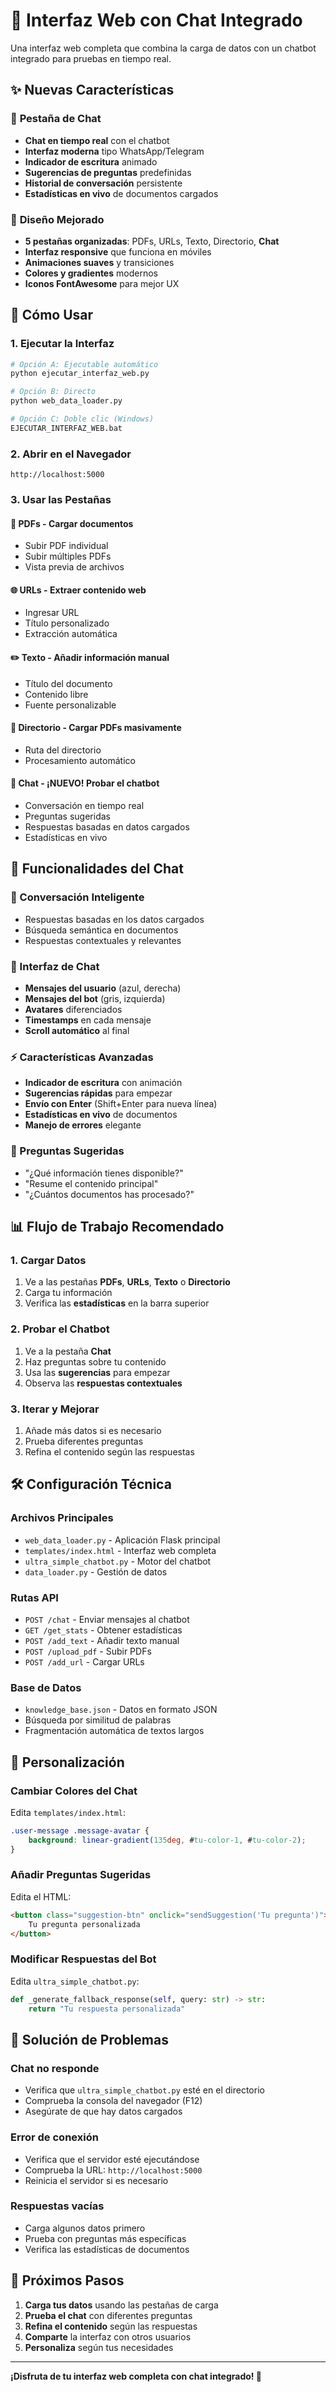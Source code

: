 # 💬 Interfaz Web con Chat Integrado

Una interfaz web completa que combina la carga de datos con un chatbot integrado para pruebas en tiempo real.

## ✨ **Nuevas Características**

### 🤖 **Pestaña de Chat**
- **Chat en tiempo real** con el chatbot
- **Interfaz moderna** tipo WhatsApp/Telegram
- **Indicador de escritura** animado
- **Sugerencias de preguntas** predefinidas
- **Historial de conversación** persistente
- **Estadísticas en vivo** de documentos cargados

### 🎨 **Diseño Mejorado**
- **5 pestañas organizadas**: PDFs, URLs, Texto, Directorio, **Chat**
- **Interfaz responsive** que funciona en móviles
- **Animaciones suaves** y transiciones
- **Colores y gradientes** modernos
- **Iconos FontAwesome** para mejor UX

## 🚀 **Cómo Usar**

### **1. Ejecutar la Interfaz**
```bash
# Opción A: Ejecutable automático
python ejecutar_interfaz_web.py

# Opción B: Directo
python web_data_loader.py

# Opción C: Doble clic (Windows)
EJECUTAR_INTERFAZ_WEB.bat
```

### **2. Abrir en el Navegador**
```
http://localhost:5000
```

### **3. Usar las Pestañas**

#### **📄 PDFs** - Cargar documentos
- Subir PDF individual
- Subir múltiples PDFs
- Vista previa de archivos

#### **🌐 URLs** - Extraer contenido web
- Ingresar URL
- Título personalizado
- Extracción automática

#### **✏️ Texto** - Añadir información manual
- Título del documento
- Contenido libre
- Fuente personalizable

#### **📁 Directorio** - Cargar PDFs masivamente
- Ruta del directorio
- Procesamiento automático

#### **💬 Chat** - ¡NUEVO! Probar el chatbot
- Conversación en tiempo real
- Preguntas sugeridas
- Respuestas basadas en datos cargados
- Estadísticas en vivo

## 🎯 **Funcionalidades del Chat**

### **💬 Conversación Inteligente**
- Respuestas basadas en los datos cargados
- Búsqueda semántica en documentos
- Respuestas contextuales y relevantes

### **🎨 Interfaz de Chat**
- **Mensajes del usuario** (azul, derecha)
- **Mensajes del bot** (gris, izquierda)
- **Avatares** diferenciados
- **Timestamps** en cada mensaje
- **Scroll automático** al final

### **⚡ Características Avanzadas**
- **Indicador de escritura** con animación
- **Sugerencias rápidas** para empezar
- **Envío con Enter** (Shift+Enter para nueva línea)
- **Estadísticas en vivo** de documentos
- **Manejo de errores** elegante

### **🔧 Preguntas Sugeridas**
- "¿Qué información tienes disponible?"
- "Resume el contenido principal"
- "¿Cuántos documentos has procesado?"

## 📊 **Flujo de Trabajo Recomendado**

### **1. Cargar Datos**
1. Ve a las pestañas **PDFs**, **URLs**, **Texto** o **Directorio**
2. Carga tu información
3. Verifica las **estadísticas** en la barra superior

### **2. Probar el Chatbot**
1. Ve a la pestaña **Chat**
2. Haz preguntas sobre tu contenido
3. Usa las **sugerencias** para empezar
4. Observa las **respuestas contextuales**

### **3. Iterar y Mejorar**
1. Añade más datos si es necesario
2. Prueba diferentes preguntas
3. Refina el contenido según las respuestas

## 🛠️ **Configuración Técnica**

### **Archivos Principales**
- `web_data_loader.py` - Aplicación Flask principal
- `templates/index.html` - Interfaz web completa
- `ultra_simple_chatbot.py` - Motor del chatbot
- `data_loader.py` - Gestión de datos

### **Rutas API**
- `POST /chat` - Enviar mensajes al chatbot
- `GET /get_stats` - Obtener estadísticas
- `POST /add_text` - Añadir texto manual
- `POST /upload_pdf` - Subir PDFs
- `POST /add_url` - Cargar URLs

### **Base de Datos**
- `knowledge_base.json` - Datos en formato JSON
- Búsqueda por similitud de palabras
- Fragmentación automática de textos largos

## 🎨 **Personalización**

### **Cambiar Colores del Chat**
Edita `templates/index.html`:
```css
.user-message .message-avatar {
    background: linear-gradient(135deg, #tu-color-1, #tu-color-2);
}
```

### **Añadir Preguntas Sugeridas**
Edita el HTML:
```html
<button class="suggestion-btn" onclick="sendSuggestion('Tu pregunta')">
    Tu pregunta personalizada
</button>
```

### **Modificar Respuestas del Bot**
Edita `ultra_simple_chatbot.py`:
```python
def _generate_fallback_response(self, query: str) -> str:
    return "Tu respuesta personalizada"
```

## 🐛 **Solución de Problemas**

### **Chat no responde**
- Verifica que `ultra_simple_chatbot.py` esté en el directorio
- Comprueba la consola del navegador (F12)
- Asegúrate de que hay datos cargados

### **Error de conexión**
- Verifica que el servidor esté ejecutándose
- Comprueba la URL: `http://localhost:5000`
- Reinicia el servidor si es necesario

### **Respuestas vacías**
- Carga algunos datos primero
- Prueba con preguntas más específicas
- Verifica las estadísticas de documentos

## 🚀 **Próximos Pasos**

1. **Carga tus datos** usando las pestañas de carga
2. **Prueba el chat** con diferentes preguntas
3. **Refina el contenido** según las respuestas
4. **Comparte** la interfaz con otros usuarios
5. **Personaliza** según tus necesidades

---

**¡Disfruta de tu interfaz web completa con chat integrado! 🎉**
